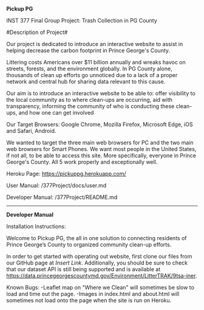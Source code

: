 **Pickup PG**

INST 377 Final Group Project: Trash Collection in PG County

#Description of Project#

Our project is dedicated to introduce an interactive website to assist in helping decrease the carbon footprint in Prince George's County.

Littering costs Americans over $11 billion annually and wreaks havoc on streets, forests, and the environment globally. In PG County alone, thousands of clean up efforts go unnoticed due to a lack of a proper network and central hub for sharing data relevant to this cause.

Our aim is to introduce an interactive website to be able to: offer visibility to the local community as to where clean-ups are occurring, aid with transparency, informing the community of who is conducting these clean-ups, and how one can get involved

Our Target Browsers: Google Chrome, Mozilla Firefox, Microsoft Edge, iOS and Safari, Android.

We wanted to target the three main web browsers for PC and the two main web browsers for Smart Phones. We want most people in the United States, if not all, to be able to access this site. More specifically, everyone in Prince George's County. All 5 work properly and exceptionally well.

Heroku Page: https://pickuppg.herokuapp.com/

User Manual: /377Project/docs/user.md

Developer Manual: /377Project/README.md



****************************************************************************************************************************************


**Developer Manual**

Installation Instructions:

Welcome to Pickup PG, the all in one solution to connecting residents of Prince George’s County to organized community clean-up efforts. 

In order to get started with operating out website, first clone our files from our GitHub page at *Insert Link*. Additionally, you should be sure to check that our dataset API is still being supported and is available at https://data.princegeorgescountymd.gov/Environment/LitterTRAK/9tsa-iner.


Known Bugs:
-Leaflet map on "Where we Clean" will sometimes be slow to load and time out the page. 
-Images in index.html and about.html will sometimes not load onto the page when the site is run on Heroku. 
